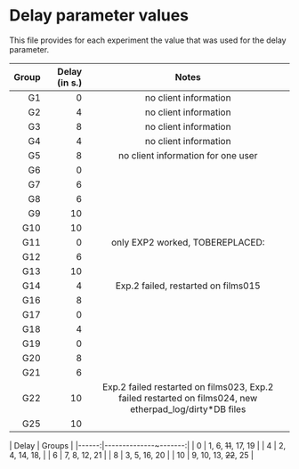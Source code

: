 # Delay parameter values

This file provides for each experiment the value that was used for the delay parameter.


| Group | Delay (in s.) | Notes                                                                                                    | 
|------:|--------------:|:--------------------------------------------------------------------------------------------------------:|
|  G1   |             0 | no client information                                                                                    |
|  G2   |             4 | no client information                                                                                    |
|  G3   |             8 | no client information                                                                                    |
|  G4   |             4 | no client information                                                                                    |
|  G5   |             8 | no client information for one user                                                                       |
|  G6   |             0 |                                                                                                          |
|  G7   |             6 |                                                                                                          |
|  G8   |             6 |                                                                                                          |
|  G9   |            10 |                                                                                                          |
| G10   |            10 |                                                                                                          |
| G11   |             0 | only EXP2 worked, TOBEREPLACED:                                                                          |
| G12   |             6 |                                                                                                          |
| G13   |            10 |                                                                                                          |
| G14   |             4 | Exp.2 failed, restarted on films015                                                                      |
| G16   |             8 |                                                                                                          |
| G17   |             0 |                                                                                                          |
| G18   |             4 |                                                                                                          |
| G19   |             0 |                                                                                                          |
| G20   |             8 |                                                                                                          |
| G21   |             6 |                                                                                                          |
| G22   |            10 | Exp.2 failed restarted on films023, Exp.2 failed restarted on films024, new etherpad_log/dirty*DB files  |
| G25   |            10 |                                                                                                          |


| Delay | Groups                |
|------:|--------------~-------:|
|     0 | 1,  6, ~~11~~, 17, 19 |
|     4 | 2,  4, 14, 18,        |
|     6 | 7,  8, 12, 21         |
|     8 | 3,  5, 16, 20         |
|    10 | 9, 10, 13, ~~22~~, 25 |

 

